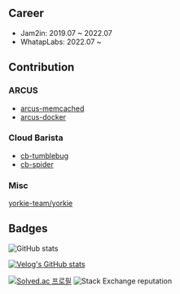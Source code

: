 ## Career

- Jam2in: 2019.07 ~ 2022.07
- WhatapLabs: 2022.07 ~

## Contribution

### ARCUS

- [arcus-memcached](https://github.com/naver/arcus-memcached/commits?author=computerphilosopher)
- [arcus-docker](https://github.com/jam2in/arcus-docker/commits?author=computerphilosopher)

### Cloud Barista

- [cb-tumblebug](https://github.com/cloud-barista/cb-tumblebug/commits?author=computerphilosopher)
- [cb-spider](https://github.com/cloud-barista/cb-spider/commits?author=computerphilosopher)

### Misc

[yorkie-team/yorkie](https://github.com/yorkie-team/yorkie/commits?author=computerphilosopher)

## Badges

![GitHub stats](https://github-readme-stats.vercel.app/api?username=computerphilosopher&count_private=true&show_icons=true&theme=dracula)

[![Velog's GitHub stats](https://velog-readme-stats.vercel.app/api/badge?name=skynet)](https://velog.io/@skynet)

[![Solved.ac
프로필](http://mazassumnida.wtf/api/mini/generate_badge?boj=abc3242)](https://solved.ac/abc3242) ![Stack Exchange reputation](https://img.shields.io/stackexchange/stackoverflow/r/12407457?logo=stac)
